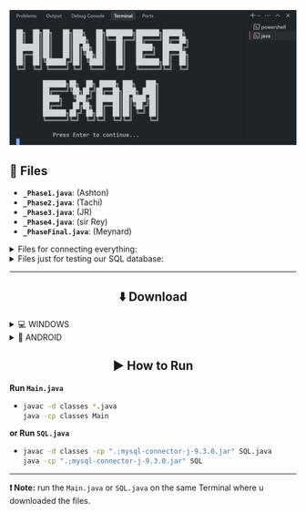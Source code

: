![hakdog](images/image.png)

## 📁 Files

* **`_Phase1.java`**: (Ashton)
* **`_Phase2.java`**: (Tachi)
* **`_Phase3.java`**: (JR)
* **`_Phase4.java`**: (sir Rey)
* **`_PhaseFinal.java`**: (Meynard)

<details>
  <summary>Files for connecting everything:</summary>
  
* **`_Intro.java`** 
* **`Main.java`**
* **`UI.java`**

</details>

<details>
  <summary>Files just for testing our SQL database:</summary>
  
* **`SQL.java`**
* **`mysql-connector-j-9.3.0.jar`**

</details>

---

## 

<div align="center">

## ⬇️ Download
</div>

<details>
  <summary> 
    💻 WINDOWS</summary>

  * Download Github Desktop
    [download link](https://desktop.github.com/download/)
  * On your coding software e.g VS Code or other
  * <img src="images/instruction1.png" alt="hakdog" width="400"/>
  * <img src="images/instruction2.png" alt="hakdog" width="400"/>
* Enter this code
    ```bash
    git clone https://github.com/IMOitself/hunterexam.git
    cd hunterexam/
    ```
  
</details>

<details>
  <summary>📱 ANDROID</summary>
  
* Download Termux
    [download link](https://f-droid.org/repo/com.termux_1021.apk)
* Enter this code
    ```bash
    pkg update && pkg upgrade -y
    pkg install git openjdk-17 -y
    git --version
    java -version
    javac -version
    termux-setup-storage
    cd ~/storage/downloads
    git clone https://github.com/IMOitself/hunterexam.git
    cd hunterexam/
    ```
</details>

<div align="center">

## ▶️ How to Run
</div>

**Run `Main.java`**

* 
    ```bash
    javac -d classes *.java
    java -cp classes Main
    ```

**or Run `SQL.java`**

* 
   ```bash
   javac -d classes -cp ".;mysql-connector-j-9.3.0.jar" SQL.java
   java -cp ".;mysql-connector-j-9.3.0.jar" SQL 
   ```
---

**❗ Note:** run the `Main.java` or `SQL.java` on the same Terminal where u downloaded the files.
